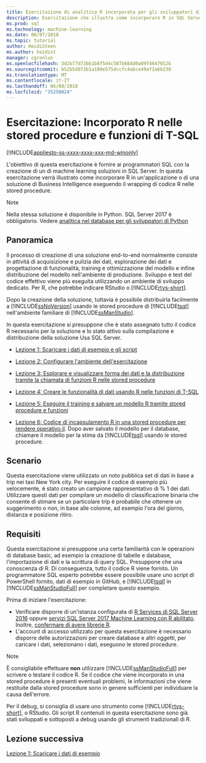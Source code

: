 ```yaml
---
title: Esercitazione di analitica R incorporata per gli sviluppatori di SQL Server Machine Learning | Documenti Microsoft
description: Esercitazione che illustra come incorporare R in SQL Server funzioni e stored procedure T-SQL
ms.prod: sql
ms.technology: machine-learning
ms.date: 06/07/2018
ms.topic: tutorial
author: HeidiSteen
ms.author: heidist
manager: cgronlun
ms.openlocfilehash: 3d2b77d73bb1b8f5d4c507b884d0a09f4647012b
ms.sourcegitcommit: b52b5d972b1a180e575dccfc4abce49af1a6b230
ms.translationtype: MT
ms.contentlocale: it-IT
ms.lasthandoff: 06/08/2018
ms.locfileid: "35250024"
---
```

# <a name="tutorial-embedded-r-in-stored-procedures-and-t-sql-functions"></a>Esercitazione: Incorporato R nelle stored procedure e funzioni di T-SQL
[!INCLUDE[appliesto-ss-xxxx-xxxx-xxx-md-winonly](../../includes/appliesto-ss-xxxx-xxxx-xxx-md-winonly.md)]

L'obiettivo di questa esercitazione è fornire ai programmatori SQL con la creazione di un di machine learning soluzioni in SQL Server. In questa esercitazione verrà illustrato come incorporare R in un'applicazione o di una soluzione di Business Intelligence eseguendo il wrapping di codice R nelle stored procedure.

> [!NOTE]
> 
> Nella stessa soluzione è disponibile in Python. SQL Server 2017 è obbligatorio. Vedere [analitica nel database per gli sviluppatori di Python](../tutorials/sqldev-in-database-python-for-sql-developers.md)

## <a name="overview"></a>Panoramica

Il processo di creazione di una soluzione end-to-end normalmente consiste in attività di acquisizione e pulizia dei dati, esplorazione dei dati e progettazione di funzionalità, training e ottimizzazione del modello e infine distribuzione del modello nell'ambiente di produzione. Sviluppo e test del codice effettivo viene più eseguita utilizzando un ambiente di sviluppo dedicato. Per R, che potrebbe indicare RStudio o [!INCLUDE[rtvs-short](../../includes/rtvs-short-md.md)].

Dopo la creazione della soluzione, tuttavia è possibile distribuirla facilmente a [!INCLUDE[ssNoVersion](../../includes/ssnoversion-md.md)] usando le stored procedure di [!INCLUDE[tsql](../../includes/tsql-md.md)] nell'ambiente familiare di [!INCLUDE[ssManStudio](../../includes/ssmanstudio-md.md)].

In questa esercitazione si presuppone che è stato assegnato tutto il codice R necessario per la soluzione e lo stato attivo sulla compilazione e distribuzione della soluzione Usa SQL Server.

- [Lezione 1: Scaricare i dati di esempio e gli script](../tutorials/sqldev-download-the-sample-data.md)

- [Lezione 2: Configurare l'ambiente dell'esercitazione](../r/sqldev-import-data-to-sql-server-using-powershell.md)

- [Lezione 3: Esplorare e visualizzare forma dei dati e la distribuzione tramite la chiamata di funzioni R nelle stored procedure](../tutorials/sqldev-explore-and-visualize-the-data.md)

- [Lezione 4: Creare le funzionalità di dati usando R nelle funzioni di T-SQL](../tutorials/sqldev-create-data-features-using-t-sql.md)
  
- [Lezione 5: Eseguire il training e salvare un modello R tramite stored procedure e funzioni](../r/sqldev-train-and-save-a-model-using-t-sql.md)
  
- [Lezione 6: Codice di incapsulamento R in una stored procedure per rendere operativo il](../tutorials/sqldev-operationalize-the-model.md). 
  Dopo aver salvato il modello per il database, chiamare il modello per la stima da [!INCLUDE[tsql](../../includes/tsql-md.md)] usando le stored procedure.

## <a name="scenario"></a>Scenario

Questa esercitazione viene utilizzato un noto pubblica set di dati in base a trip nei taxi New York city. Per eseguire il codice di esempio più velocemente, è stato creato un campione rappresentativo di % 1 dei dati. Utilizzare questi dati per compilare un modello di classificazione binaria che consente di stimare se un particolare trip è probabile che ottenere un suggerimento o non, in base alle colonne, ad esempio l'ora del giorno, distanza e posizione ritiro.

## <a name="requirements"></a>Requisiti

Questa esercitazione si presuppone una certa familiarità con le operazioni di database basic, ad esempio la creazione di tabelle e database, l'importazione di dati e la scrittura di query SQL. Presuppone che una conoscenza di R. Di conseguenza, tutto il codice R viene fornito. Un programmatore SQL esperto potrebbe essere possibile usare uno script di PowerShell fornito, dati di esempio in GitHub, e [!INCLUDE[tsql](../../includes/tsql-md.md)] in [!INCLUDE[ssManStudioFull](../../includes/ssmanstudiofull-md.md)] per completare questo esempio. 

Prima di iniziare l'esercitazione:

- Verificare disporre di un'istanza configurata di [R Services di SQL Server 2016](../install/sql-r-services-windows-install.md#verify-installation) oppure [servizi SQL Server 2017 Machine Learning con R abilitato](../install/sql-machine-learning-services-windows-install.md#verify-installation). Inoltre, [confermare di avere librerie R](../r/determine-which-packages-are-installed-on-sql-server.md#get-the-r-library-location).
- L'account di accesso utilizzato per questa esercitazione è necessario disporre delle autorizzazioni per creare database e altri oggetti, per caricare i dati, selezionano i dati, eseguono le stored procedure.

> [!NOTE]
> È consigliabile effettuare **non** utilizzare [!INCLUDE[ssManStudioFull](../../includes/ssmanstudiofull-md.md)] per scrivere o testare il codice R. Se il codice che viene incorporato in una stored procedure è presenti eventuali problemi, le informazioni che viene restituite dalla stored procedure sono in genere sufficienti per individuare la causa dell'errore.
> 
> Per il debug, si consiglia di usare uno strumento come [!INCLUDE[rtvs-short](../../includes/rtvs-short-md.md)], o RStudio. Gli script R contenuti in questa esercitazione sono già stati sviluppati e sottoposti a debug usando gli strumenti tradizionali di R.

## <a name="next-lesson"></a>Lezione successiva

[Lezione 1: Scaricare i dati di esempio](../tutorials/sqldev-download-the-sample-data.md)
